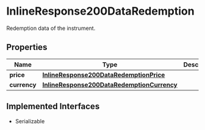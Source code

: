 

# InlineResponse200DataRedemption

Redemption data of the instrument.

## Properties

Name | Type | Description | Notes
------------ | ------------- | ------------- | -------------
**price** | [**InlineResponse200DataRedemptionPrice**](InlineResponse200DataRedemptionPrice.md) |  |  [optional]
**currency** | [**InlineResponse200DataRedemptionCurrency**](InlineResponse200DataRedemptionCurrency.md) |  |  [optional]


## Implemented Interfaces

* Serializable


